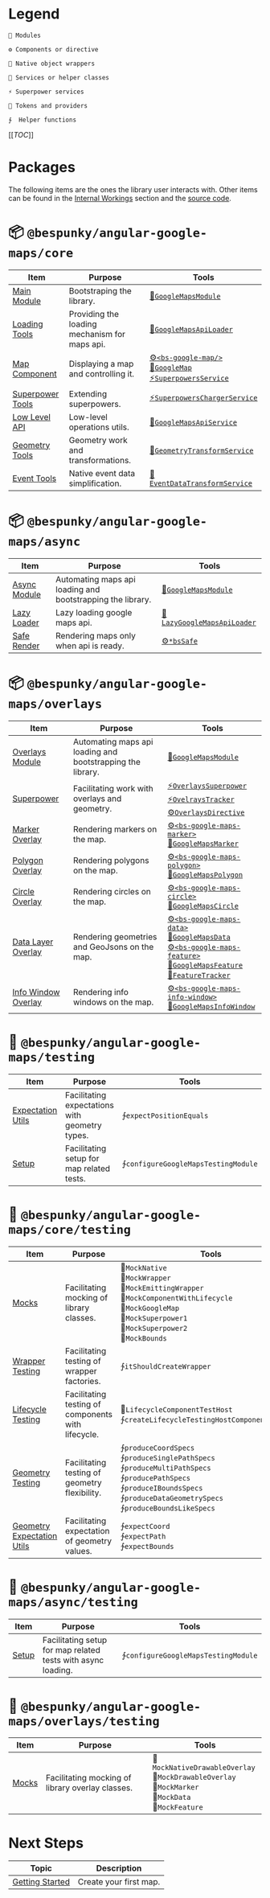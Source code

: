 # Legend

    🧩 Modules

    ⚙ Components or directive

    🧬 Native object wrappers

    💉 Services or helper classes

    ⚡ Superpower services

    🎫 Tokens and providers

    ∱  Helper functions
</div>

[[_TOC_]]

# Packages
The following items are the ones the library user interacts with. Other items can be found in the [Internal Workings](/docs/additional-documentation/internal-workings.html) section and the [source code](https://dev.azure.com/BeSpunky/Libraries/_git/angular-google-maps).

# 📦 `@bespunky/angular-google-maps/core`
| Item                                                            | Purpose                                       | Tools                                                                                                              |
|-----------------------------------------------------------------|-----------------------------------------------|--------------------------------------------------------------------------------------------------------------------|
| [Main Module](/docs/additional-documentation/getting-started/manually-loading)                | Bootstraping the library.                     | [🧩`GoogleMapsModule`](/docs/additional-documentation/getting-started/manually-loading)                                                         |
| [Loading Tools](/docs/additional-documentation/getting-started/custom-loader)                 | Providing the loading mechanism for maps api. | [🎫`GoogleMapsApiLoader`](/docs/additional-documentation/getting-started/custom-loader)                                                         |
| [Map Component](/docs/additional-documentation/the-map.html)                                       | Displaying a map and controlling it.          | [⚙`<bs-google-map/>`](/docs/additional-documentation/the-map.html)<br/>[🧬`GoogleMap`](/docs/additional-documentation/the-map.html)<br/>[⚡`SuperpowersService`](/docs/additional-documentation/the-map/superpowers.html) |
| [Superpower Tools](/docs/additional-documentation/the-map/superpowers.html#Extending-Superpowers)  | Extending superpowers.                        | [⚡`SuperpowersChargerService`](/docs/additional-documentation/the-map/superpowers.html#Extending-Superpowers)                                       |
| [Low Level API](/docs/additional-documentation/injectable-services.html#GoogleMapsApiService)      | Low-level operations utils.                   | [💉`GoogleMapsApiService`](/docs/additional-documentation/injectable-services.html#GoogleMapsApiService)                                             |
| [Geometry Tools](/docs/additional-documentation/injectable-services.html#GeometryTransformService) | Geometry work and transformations.            | [💉`GeometryTransformService`](/docs/additional-documentation/injectable-services.html#GeometryTransformService)                                     |
| [Event Tools](/docs/additional-documentation/injectable-services.html#EventDataTransformService)   | Native event data simplification.             | [💉`EventDataTransformService`](/docs/additional-documentation/injectable-services.html#EventDataTransformService)                                   |

# 📦 `@bespunky/angular-google-maps/async`

| Item                                                       | Purpose                                                    | Tools                                                                      |
|------------------------------------------------------------|------------------------------------------------------------|----------------------------------------------------------------------------|
| [Async Module](/docs/additional-documentation/getting-started/plug-n-play-async-loading) | Automating maps api loading and bootstrapping the library. | [🧩`GoogleMapsModule`](/docs/additional-documentation/getting-started/plug-n-play-async-loading)        |
| [Lazy Loader](/docs/additional-documentation/getting-started/plug-n-play-async-loading)  | Lazy loading google maps api.                              | [💉`LazyGoogleMapsApiLoader`](/docs/additional-documentation/getting-started/plug-n-play-async-loading) |
| [Safe Render](/docs/additional-documentation/the-map/*bsSafe)                            | Rendering maps only when api is ready.                     | [⚙`*bsSafe`](/docs/additional-documentation/the-map/*bsSafe)                                            |

# 📦 `@bespunky/angular-google-maps/overlays`
| Item                                                  | Purpose                                                    | Tools                                                                                                                                                                  |
|-------------------------------------------------------|------------------------------------------------------------|------------------------------------------------------------------------------------------------------------------------------------------------------------------------|
| [Overlays Module](/docs/additional-documentation/overlays-superpower.html)               | Automating maps api loading and bootstrapping the library. | [🧩`GoogleMapsModule`](/docs/additional-documentation/overlays-superpower.html)                                                                                                                          |
| [Superpower](/docs/additional-documentation/overlays-superpower.html#The-Superpower)     | Facilitating work with overlays and geometry.              | [⚡`OverlaysSuperpower`<br/>⚡`OvelraysTracker`<br/>⚙`OverlaysDirective`](/docs/additional-documentation/overlays-superpower.html#The-Superpower)                                                       |
| [Marker Overlay](/docs/additional-documentation/overlays-superpower/markers.html)        | Rendering markers on the map.                              | [⚙`<bs-google-maps-marker>`<br/>🧬`GoogleMapsMarker`<br/>](/docs/additional-documentation/overlays-superpower/markers.html)                                                                             |
| [Polygon Overlay](/docs/additional-documentation/overlays-superpower/polygons.html)      | Rendering polygons on the map.                             | [⚙`<bs-google-maps-polygon>`<br/>🧬`GoogleMapsPolygon`<br/>](/docs/additional-documentation/overlays-superpower/polygons.html)                                                                          |
| [Circle Overlay](/docs/additional-documentation/overlays-superpower/circles.html)      | Rendering circles on the map.                             | [⚙`<bs-google-maps-circle>`<br/>🧬`GoogleMapsCircle`<br/>](/docs/additional-documentation/overlays-superpower/circles.html)                                                                          |
| [Data Layer Overlay](/docs/additional-documentation/overlays-superpower/data-layer.html) | Rendering geometries and GeoJsons on the map.              | [⚙`<bs-google-maps-data>`<br/>🧬`GoogleMapsData`<br/>⚙`<bs-google-maps-feature>`<br/>🧬`GoogleMapsFeature`<br/>💉`FeatureTracker`](/docs/additional-documentation/overlays-superpower/data-layer.html) |
| [Info Window Overlay](/docs/additional-documentation/overlays-superpower/info-windows.html)      | Rendering info windows on the map.                             | [⚙`<bs-google-maps-info-window>`<br/>🧬`GoogleMapsInfoWindow`<br/>](/docs/additional-documentation/overlays-superpower/info-windows.html)           |

# 🧪 `@bespunky/angular-google-maps/testing`
| Item                                                                                                                                                                                            | Purpose                                        | Tools                                |
|-------------------------------------------------------------------------------------------------------------------------------------------------------------------------------------------------|------------------------------------------------|--------------------------------------|
| [Expectation Utils](https://dev.azure.com/BeSpunky/Libraries/_git/angular-google-maps?path=%2Fprojects%2Fbespunky%2Fangular-google-maps%2Ftesting%2Fhelpers%2Fexpectations.ts&version=GBmaster) | Facilitating expectations with geometry types. | ∱`expectPositionEquals`             |
| [Setup](https://dev.azure.com/BeSpunky/Libraries/_git/angular-google-maps?path=%2Fprojects%2Fbespunky%2Fangular-google-maps%2Ftesting%2Fhelpers%2Fsetup.ts&version=GBmaster)                    | Facilitating setup for map related tests.      | ∱`configureGoogleMapsTestingModule` |

# 🧪 `@bespunky/angular-google-maps/core/testing`
| Item                                                                                                                                                                                                                        | Purpose                                            | Tools                                                                                                                                                                                          |
|-----------------------------------------------------------------------------------------------------------------------------------------------------------------------------------------------------------------------------|----------------------------------------------------|------------------------------------------------------------------------------------------------------------------------------------------------------------------------------------------------|
| [Mocks](https://dev.azure.com/BeSpunky/Libraries/_git/angular-google-maps?path=%2Fprojects%2Fbespunky%2Fangular-google-maps%2Fcore%2Ftesting%2Fmocks&version=GBmaster)                                                      | Facilitating mocking of library classes.           | 💉`MockNative`<br/>💉`MockWrapper`<br/>💉`MockEmittingWrapper`<br/>💉`MockComponentWithLifecycle`<br/>💉`MockGoogleMap`<br/>💉`MockSuperpower1`<br/>💉`MockSuperpower2`<br/>💉`MockBounds` |
| [Wrapper Testing](https://dev.azure.com/BeSpunky/Libraries/_git/angular-google-maps?path=%2Fprojects%2Fbespunky%2Fangular-google-maps%2Fcore%2Ftesting%2Fhelpers%2Fwrapper-factory-provider-test-setup.ts&version=GBmaster) | Facilitating testing of wrapper factories.         | ∱`itShouldCreateWrapper`                                                                                                                                                                      |
| [Lifecycle Testing](https://dev.azure.com/BeSpunky/Libraries/_git/angular-google-maps?path=%2Fprojects%2Fbespunky%2Fangular-google-maps%2Fcore%2Ftesting%2Fhelpers%2Flifecycle-components.ts&version=GBmaster)              | Facilitating testing of components with lifecycle. | 💉`LifecycleComponentTestHost`<br/>∱`createLifecycleTestingHostComponentTemplate`                                                                                                             |
| [Geometry Testing](https://dev.azure.com/BeSpunky/Libraries/_git/angular-google-maps?path=%2Fprojects%2Fbespunky%2Fangular-google-maps%2Fcore%2Ftesting%2Fhelpers%2Fgeometry-spec-production.ts&version=GBmaster)           | Facilitating testing of geometry flexibility.      | ∱`produceCoordSpecs`<br/>∱`produceSinglePathSpecs`<br/>∱`produceMultiPathSpecs`<br/>∱`producePathSpecs`<br/>∱`produceIBoundsSpecs`<br/>∱`produceDataGeometrySpecs`<br/>∱`produceBoundsLikeSpecs`<br/>                      |
| [Geometry Expectation Utils](https://dev.azure.com/BeSpunky/Libraries/_git/angular-google-maps?path=%2Fprojects%2Fbespunky%2Fangular-google-maps%2Fcore%2Ftesting%2Fhelpers%2Fgeometry-expectations.ts&version=GBmaster)    | Facilitating expectation of geometry values.       | ∱`expectCoord`<br/>∱`expectPath`<br/>∱`expectBounds`<br/>                                                                                                                                     |

# 🧪 `@bespunky/angular-google-maps/async/testing`
| Item                                                                                                                                                                                 | Purpose                                                      | Tools                                |
|--------------------------------------------------------------------------------------------------------------------------------------------------------------------------------------|--------------------------------------------------------------|--------------------------------------|
| [Setup](https://dev.azure.com/BeSpunky/Libraries/_git/angular-google-maps?path=%2Fprojects%2Fbespunky%2Fangular-google-maps%2Fasync%2Ftesting%2Fhelpers%2Fsetup.ts&version=GBmaster) | Facilitating setup for map related tests with async loading. | ∱`configureGoogleMapsTestingModule` |

# 🧪 `@bespunky/angular-google-maps/overlays/testing`
| Item                                                                                                                                                                       | Purpose                                          | Tools                                                                                                                |
|----------------------------------------------------------------------------------------------------------------------------------------------------------------------------|--------------------------------------------------|----------------------------------------------------------------------------------------------------------------------|
| [Mocks](https://dev.azure.com/BeSpunky/Libraries/_git/angular-google-maps?path=%2Fprojects%2Fbespunky%2Fangular-google-maps%2Foverlays%2Ftesting%2Fmocks&version=GBmaster) | Facilitating mocking of library overlay classes. | 💉`MockNativeDrawableOverlay`<br/>💉`MockDrawableOverlay`<br/>💉`MockMarker`<br/>💉`MockData`<br/>💉`MockFeature` |

# Next Steps
| Topic                               | Description            |
|-------------------------------------|------------------------|
| [Getting Started](/docs/additional-documentation/getting-started) | Create your first map. |
